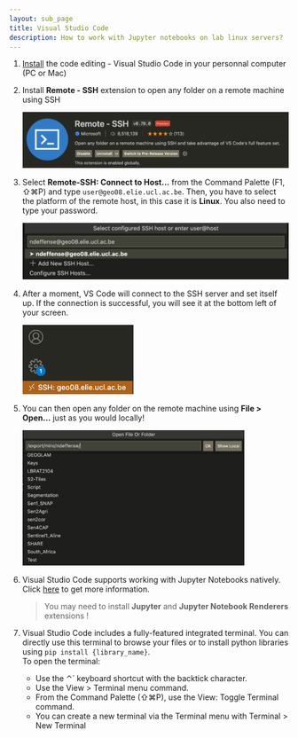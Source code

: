 ```yaml
---
layout: sub_page
title: Visual Studio Code
description: How to work with Jupyter notebooks on lab linux servers?
---
```



1. [Install](https://code.visualstudio.com/download) the code editing - Visual Studio Code in your personnal computer (PC or Mac)

2. Install **Remote - SSH** extension to open any folder on a remote machine using SSH

    <img src="./figures/remote_ssh.png" alt="remote SSH" width="500"/>

3. Select **Remote-SSH: Connect to Host...** from the Command Palette (F1, ⇧⌘P) and type `user@geo08.elie.ucl.ac.be`. Then, you have to select the platform of the remote host, in this case it is **Linux**. You also need to type your password.

    <img src="./figures/connect_ssh.png" alt="remote SSH" width="500"/>

4. After a moment, VS Code will connect to the SSH server and set itself up. If the connection is successful, you will see it at the   bottom left of your screen.

    <img src="./figures/connected_ssh.png" alt="remote SSH" width="200"/>

5. You can then open any folder on the remote machine using **File > Open...** just as you would locally!

    <img src="./figures/open_file.png" alt="remote SSH" width="400"/>    

6. Visual Studio Code supports working with Jupyter Notebooks natively. Click [here](https://code.visualstudio.com/docs/datascience/jupyter-notebooks) to get more information.
    > You may need to install **Jupyter** and **Jupyter Notebook Renderers** extensions !

7. Visual Studio Code includes a fully-featured integrated terminal. You can directly use this terminal to browse your files or to install python libraries using `pip install {library_name}`.  
To open the terminal:
    - Use the ⌃` keyboard shortcut with the backtick character.
    - Use the View > Terminal menu command.
    - From the Command Palette (⇧⌘P), use the View: Toggle Terminal command.
    - You can create a new terminal via the Terminal menu with Terminal > New Terminal   
